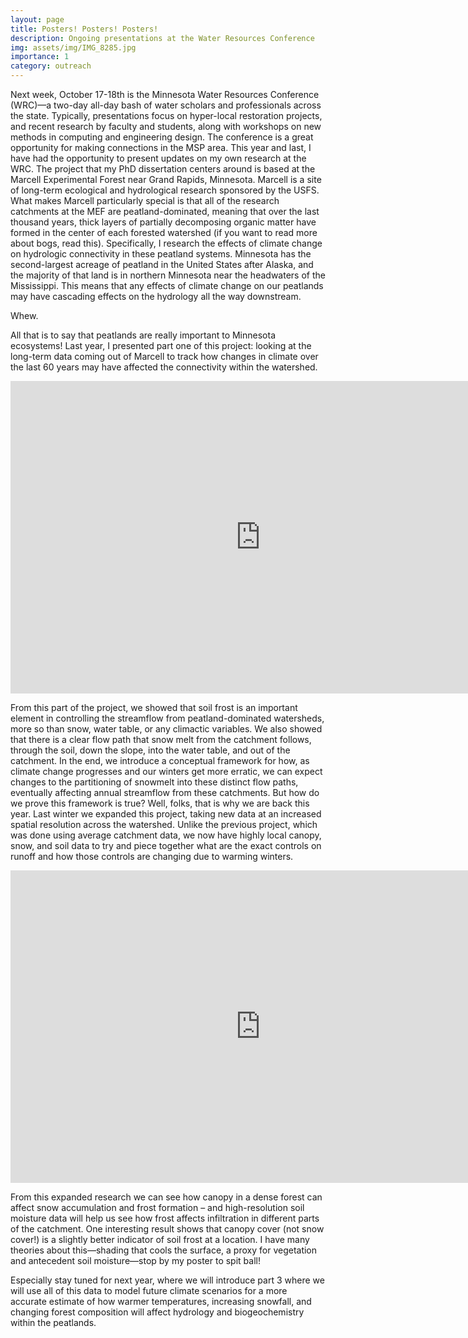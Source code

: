 ```yaml
---
layout: page
title: Posters! Posters! Posters!
description: Ongoing presentations at the Water Resources Conference
img: assets/img/IMG_8285.jpg
importance: 1
category: outreach
---
```



Next week, October 17-18th is the Minnesota Water Resources Conference (WRC)—a two-day all-day bash of water scholars and professionals across the state. Typically, presentations focus on hyper-local restoration projects, and recent research by faculty and students, along with workshops on new methods in computing and engineering design. The conference is a great opportunity for making connections in the MSP area. 
This year and last, I have had the opportunity to present updates on my own research at the WRC. The project that my PhD dissertation centers around is based at the Marcell Experimental Forest near Grand Rapids, Minnesota. Marcell is a site of long-term ecological and hydrological research sponsored by the USFS. What makes Marcell particularly special is that all of the research catchments at the MEF are peatland-dominated, meaning that over the last thousand years, thick layers of partially decomposing organic matter have formed in the center of each forested watershed (if you want to read more about bogs, read this). Specifically, I research the effects of climate change on hydrologic connectivity in these peatland systems. Minnesota has the second-largest acreage of peatland in the United States after Alaska, and the majority of that land is in northern Minnesota near the headwaters of the Mississippi. This means that any effects of climate change on our peatlands may have cascading effects on the hydrology all the way downstream. 

Whew. 

All that is to say that peatlands are really important to Minnesota ecosystems! 
Last year, I presented part one of this project: looking at the long-term data coming out of Marcell to track how changes in climate over the last 60 years may have affected the connectivity within the watershed. 

<embed src="https://mwdjones.github.io/assets/pdf/WRC 2022/SnowHydrology_ProjectPoster.pdf" width=800px height=500px type="application/pdf"/>

From this part of the project, we showed that soil frost is an important element in controlling the streamflow from peatland-dominated watersheds, more so than snow, water table, or any climactic variables. We also showed that there is a clear flow path that snow melt from the catchment follows, through the soil, down the slope, into the water table, and out of the catchment. In the end, we introduce a conceptual framework for how, as climate change progresses and our winters get more erratic, we can expect changes to the partitioning of snowmelt into these distinct flow paths, eventually affecting annual streamflow from these catchments. 
But how do we prove this framework is true? Well, folks, that is why we are back this year. Last winter we expanded this project, taking new data at an increased spatial resolution across the watershed. Unlike the previous project, which was done using average catchment data, we now have highly local canopy, snow, and soil data to try and piece together what are the exact controls on runoff and how those controls are changing due to warming winters. 

<embed src="https://mwdjones.github.io/assets/pdf/WRC 2022/WRC Poster - Draft.pdf" width=800px height=500px type="application/pdf"/>

From this expanded research we can see how canopy in a dense forest can affect snow accumulation and frost formation – and high-resolution soil moisture data will help us see how frost affects infiltration in different parts of the catchment. One interesting result shows that canopy cover (not snow cover!) is a slightly better indicator of soil frost at a location. I have many theories about this—shading that cools the surface, a proxy for vegetation and antecedent soil moisture—stop by my poster to spit ball! 

Especially stay tuned for next year, where we will introduce part 3 where we will use all of this data to model future climate scenarios for a more accurate estimate of how warmer temperatures, increasing snowfall, and changing forest composition will affect hydrology and biogeochemistry within the peatlands. 


